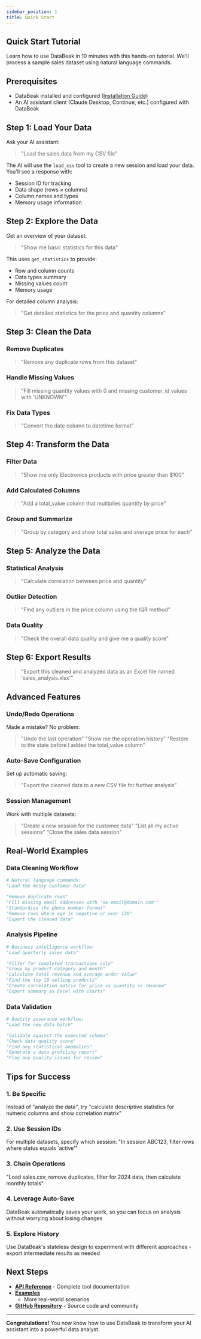 ```yaml
---
sidebar_position: 1
title: Quick Start
---
```


## Quick Start Tutorial

Learn how to use DataBeak in 10 minutes with this hands-on tutorial. We'll
process a sample sales dataset using natural language commands.

## Prerequisites

- DataBeak installed and configured ([Installation Guide](../installation.md))
- An AI assistant client (Claude Desktop, Continue, etc.) configured with
  DataBeak

## Step 1: Load Your Data

Ask your AI assistant:

> "Load the sales data from my CSV file"

The AI will use the `load_csv` tool to create a new session and load your data.
You'll see a response with:

- Session ID for tracking
- Data shape (rows × columns)
- Column names and types
- Memory usage information

## Step 2: Explore the Data

Get an overview of your dataset:

> "Show me basic statistics for this data"

This uses `get_statistics` to provide:

- Row and column counts
- Data types summary
- Missing values count
- Memory usage

For detailed column analysis:

> "Get detailed statistics for the price and quantity columns"

## Step 3: Clean the Data

### Remove Duplicates

> "Remove any duplicate rows from this dataset"

### Handle Missing Values

> "Fill missing quantity values with 0 and missing customer_id values with
> 'UNKNOWN'"

### Fix Data Types

> "Convert the date column to datetime format"

## Step 4: Transform the Data

### Filter Data

> "Show me only Electronics products with price greater than $100"

### Add Calculated Columns

> "Add a total_value column that multiplies quantity by price"

### Group and Summarize

> "Group by category and show total sales and average price for each"

## Step 5: Analyze the Data

### Statistical Analysis

> "Calculate correlation between price and quantity"

### Outlier Detection

> "Find any outliers in the price column using the IQR method"

### Data Quality

> "Check the overall data quality and give me a quality score"

## Step 6: Export Results

> "Export this cleaned and analyzed data as an Excel file named
> 'sales_analysis.xlsx'"

## Advanced Features

### Undo/Redo Operations

Made a mistake? No problem:

> "Undo the last operation" "Show me the operation history" "Restore to the
> state before I added the total_value column"

### Auto-Save Configuration

Set up automatic saving:

> "Export the cleaned data to a new CSV file for further analysis"

### Session Management

Work with multiple datasets:

> "Create a new session for the customer data" "List all my active sessions"
> "Close the sales data session"

## Real-World Examples

### Data Cleaning Workflow

```python
# Natural language commands:
"Load the messy customer data"

"Remove duplicate rows"
"Fill missing email addresses with 'no-email@domain.com'"
"Standardize the phone number format"
"Remove rows where age is negative or over 120"
"Export the cleaned data"
```

### Analysis Pipeline

```python
# Business intelligence workflow:
"Load quarterly sales data"

"Filter for completed transactions only"
"Group by product category and month"
"Calculate total revenue and average order value"
"Find the top 10 selling products"
"Create correlation matrix for price vs quantity vs revenue"
"Export summary as Excel with charts"
```

### Data Validation

```python
# Quality assurance workflow:
"Load the new data batch"

"Validate against the expected schema"
"Check data quality score"
"Find any statistical anomalies"
"Generate a data profiling report"
"Flag any quality issues for review"
```

## Tips for Success

### 1. **Be Specific**

Instead of "analyze the data", try "calculate descriptive statistics for numeric
columns and show correlation matrix"

### 2. **Use Session IDs**

For multiple datasets, specify which session: "In session ABC123, filter rows
where status equals 'active'"

### 3. **Chain Operations**

"Load sales.csv, remove duplicates, filter for 2024 data, then calculate monthly
totals"

### 4. **Leverage Auto-Save**

DataBeak automatically saves your work, so you can focus on analysis without
worrying about losing changes

### 5. **Explore History**

Use DataBeak's stateless design to experiment with different approaches - export
intermediate results as needed

## Next Steps

- **[API Reference](../api/index.md)** - Complete tool documentation
- **[Examples](https://github.com/jonpspri/databeak/tree/main/examples)**
  - More real-world scenarios
- **[GitHub Repository](https://github.com/jonpspri/databeak)** - Source code
  and community

______________________________________________________________________

**Congratulations!** You now know how to use DataBeak to transform your AI
assistant into a powerful data analyst.
